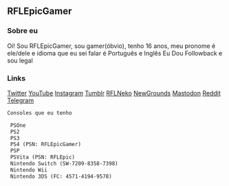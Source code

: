 ## RFLEpicGamer

### Sobre eu

Oi! Sou RFLEpicGamer, sou gamer(óbvio), tenho 16 anos, meu pronome é ele/dele e idioma que eu sei falar é Português e Inglês Eu Dou Followback e sou legal

### Links

[Twitter](https://twitter.com/RFLEpicGamer)
[YouTube](https://www.youtube.com/channel/UCz4KwpF2O0e1fdXfMk9zuTA)
[Instagram](https://www.instagram.com/rflepicgamer/)
[Tumblr](https://rflepicgamer.tumblr.com/)
[RFLNeko](https://twitter.com/RFLNeko)
[NewGrounds](https://rflepicgamer.newgrounds.com/)
[Mastodon](https://mastodon.online/@RFLEpicGamer)
[Reddit](https://reddit.com/u/loopgames001)
[Telegram](https://t.me/rflepicgamer)

```markdown
Consoles que eu tenho

 PSOne
 PS2
 PS3
 PS4 (PSN: RFLEpicGamer)
 PSP
 PSVita (PSN: RFLEpic)
 Nintendo Switch (SW-7209-8358-7398)
 Nintendo Wii
 Nintendo 3DS (FC: 4571-4194-9578)
```